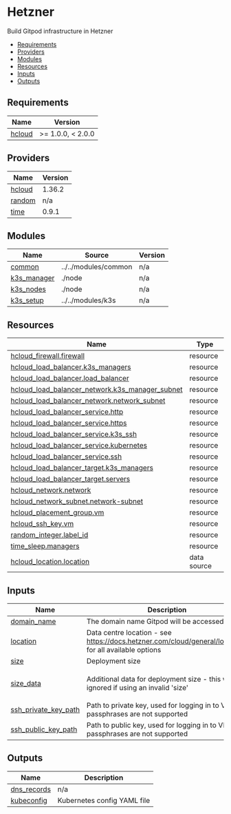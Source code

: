 # Hetzner

Build Gitpod infrastructure in Hetzner

<!-- toc -->

* [Requirements](#requirements)
* [Providers](#providers)
* [Modules](#modules)
* [Resources](#resources)
* [Inputs](#inputs)
* [Outputs](#outputs)

<!-- Regenerate with "pre-commit run -a markdown-toc" -->

<!-- tocstop -->

<!-- BEGINNING OF PRE-COMMIT-TERRAFORM DOCS HOOK -->
## Requirements

| Name | Version |
|------|---------|
| <a name="requirement_hcloud"></a> [hcloud](#requirement\_hcloud) | >= 1.0.0, < 2.0.0 |

## Providers

| Name | Version |
|------|---------|
| <a name="provider_hcloud"></a> [hcloud](#provider\_hcloud) | 1.36.2 |
| <a name="provider_random"></a> [random](#provider\_random) | n/a |
| <a name="provider_time"></a> [time](#provider\_time) | 0.9.1 |

## Modules

| Name | Source | Version |
|------|--------|---------|
| <a name="module_common"></a> [common](#module\_common) | ../../modules/common | n/a |
| <a name="module_k3s_manager"></a> [k3s\_manager](#module\_k3s\_manager) | ./node | n/a |
| <a name="module_k3s_nodes"></a> [k3s\_nodes](#module\_k3s\_nodes) | ./node | n/a |
| <a name="module_k3s_setup"></a> [k3s\_setup](#module\_k3s\_setup) | ../../modules/k3s | n/a |

## Resources

| Name | Type |
|------|------|
| [hcloud_firewall.firewall](https://registry.terraform.io/providers/hetznercloud/hcloud/latest/docs/resources/firewall) | resource |
| [hcloud_load_balancer.k3s_managers](https://registry.terraform.io/providers/hetznercloud/hcloud/latest/docs/resources/load_balancer) | resource |
| [hcloud_load_balancer.load_balancer](https://registry.terraform.io/providers/hetznercloud/hcloud/latest/docs/resources/load_balancer) | resource |
| [hcloud_load_balancer_network.k3s_manager_subnet](https://registry.terraform.io/providers/hetznercloud/hcloud/latest/docs/resources/load_balancer_network) | resource |
| [hcloud_load_balancer_network.network_subnet](https://registry.terraform.io/providers/hetznercloud/hcloud/latest/docs/resources/load_balancer_network) | resource |
| [hcloud_load_balancer_service.http](https://registry.terraform.io/providers/hetznercloud/hcloud/latest/docs/resources/load_balancer_service) | resource |
| [hcloud_load_balancer_service.https](https://registry.terraform.io/providers/hetznercloud/hcloud/latest/docs/resources/load_balancer_service) | resource |
| [hcloud_load_balancer_service.k3s_ssh](https://registry.terraform.io/providers/hetznercloud/hcloud/latest/docs/resources/load_balancer_service) | resource |
| [hcloud_load_balancer_service.kubernetes](https://registry.terraform.io/providers/hetznercloud/hcloud/latest/docs/resources/load_balancer_service) | resource |
| [hcloud_load_balancer_service.ssh](https://registry.terraform.io/providers/hetznercloud/hcloud/latest/docs/resources/load_balancer_service) | resource |
| [hcloud_load_balancer_target.k3s_managers](https://registry.terraform.io/providers/hetznercloud/hcloud/latest/docs/resources/load_balancer_target) | resource |
| [hcloud_load_balancer_target.servers](https://registry.terraform.io/providers/hetznercloud/hcloud/latest/docs/resources/load_balancer_target) | resource |
| [hcloud_network.network](https://registry.terraform.io/providers/hetznercloud/hcloud/latest/docs/resources/network) | resource |
| [hcloud_network_subnet.network-subnet](https://registry.terraform.io/providers/hetznercloud/hcloud/latest/docs/resources/network_subnet) | resource |
| [hcloud_placement_group.vm](https://registry.terraform.io/providers/hetznercloud/hcloud/latest/docs/resources/placement_group) | resource |
| [hcloud_ssh_key.vm](https://registry.terraform.io/providers/hetznercloud/hcloud/latest/docs/resources/ssh_key) | resource |
| [random_integer.label_id](https://registry.terraform.io/providers/hashicorp/random/latest/docs/resources/integer) | resource |
| [time_sleep.managers](https://registry.terraform.io/providers/hashicorp/time/latest/docs/resources/sleep) | resource |
| [hcloud_location.location](https://registry.terraform.io/providers/hetznercloud/hcloud/latest/docs/data-sources/location) | data source |

## Inputs

| Name | Description | Type | Default | Required |
|------|-------------|------|---------|:--------:|
| <a name="input_domain_name"></a> [domain\_name](#input\_domain\_name) | The domain name Gitpod will be accessed on | `string` | n/a | yes |
| <a name="input_location"></a> [location](#input\_location) | Data centre location - see https://docs.hetzner.com/cloud/general/locations for all available options | `string` | `"nbg1"` | no |
| <a name="input_size"></a> [size](#input\_size) | Deployment size | `string` | `"small"` | no |
| <a name="input_size_data"></a> [size\_data](#input\_size\_data) | Additional data for deployment size - this will be ignored if using an invalid 'size' | <pre>object({<br>    node_count = number<br>  })</pre> | <pre>{<br>  "node_count": 3<br>}</pre> | no |
| <a name="input_ssh_private_key_path"></a> [ssh\_private\_key\_path](#input\_ssh\_private\_key\_path) | Path to private key, used for logging in to VM - passphrases are not supported | `string` | `"~/.ssh/id_rsa"` | no |
| <a name="input_ssh_public_key_path"></a> [ssh\_public\_key\_path](#input\_ssh\_public\_key\_path) | Path to public key, used for logging in to VM - passphrases are not supported | `string` | `"~/.ssh/id_rsa.pub"` | no |

## Outputs

| Name | Description |
|------|-------------|
| <a name="output_dns_records"></a> [dns\_records](#output\_dns\_records) | n/a |
| <a name="output_kubeconfig"></a> [kubeconfig](#output\_kubeconfig) | Kubernetes config YAML file |
<!-- END OF PRE-COMMIT-TERRAFORM DOCS HOOK -->
